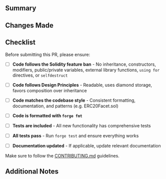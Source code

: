 ## Summary
<!-- Provide a brief summary of your changes -->

## Changes Made

<!-- List the main changes you made -->

## Checklist

Before submitting this PR, please ensure:

- [ ] **Code follows the Solidity feature ban** - No inheritance, constructors, modifiers, public/private variables, external library functions, `using for` directives, or `selfdestruct`

- [ ] **Code follows Design Principles** - Readable, uses diamond storage, favors composition over inheritance

- [ ] **Code matches the codebase style** - Consistent formatting, documentation, and patterns (e.g. ERC20Facet.sol)

- [ ] **Code is formatted with `forge fmt`**

- [ ] **Tests are included** - All new functionality has comprehensive tests

- [ ] **All tests pass** - Run `forge test` and ensure everything works

- [ ] **Documentation updated** - If applicable, update relevant documentation

Make sure to follow the [CONTRIBUTING.md](https://github.com/Perfect-Abstractions/Compose/blob/main/CONTRIBUTING.md) guidelines.

## Additional Notes

<!-- Any additional information, concerns, or questions for reviewers -->
